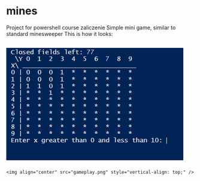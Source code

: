 # mines
Project for powershell course zaliczenie
Simple mini game, similar to standard minesweeper
This is how it looks:

![Screenshot](gameplay.png)
---------------------------------------


    <img align="center" src="gameplay.png" style="vertical-align: top;" />
